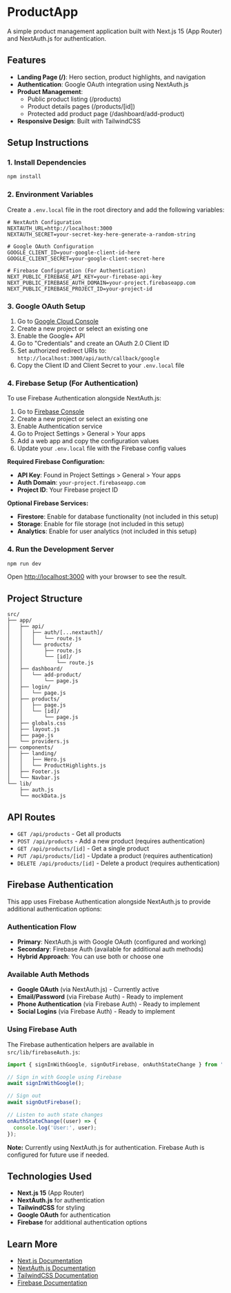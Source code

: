 # ProductApp

A simple product management application built with Next.js 15 (App Router) and NextAuth.js for authentication.

## Features

- **Landing Page (/)**: Hero section, product highlights, and navigation
- **Authentication**: Google OAuth integration using NextAuth.js
- **Product Management**:
  - Public product listing (/products)
  - Product details pages (/products/[id])
  - Protected add product page (/dashboard/add-product)
- **Responsive Design**: Built with TailwindCSS

## Setup Instructions

### 1. Install Dependencies

```bash
npm install
```

### 2. Environment Variables

Create a `.env.local` file in the root directory and add the following variables:

```env
# NextAuth Configuration
NEXTAUTH_URL=http://localhost:3000
NEXTAUTH_SECRET=your-secret-key-here-generate-a-random-string

# Google OAuth Configuration
GOOGLE_CLIENT_ID=your-google-client-id-here
GOOGLE_CLIENT_SECRET=your-google-client-secret-here

# Firebase Configuration (For Authentication)
NEXT_PUBLIC_FIREBASE_API_KEY=your-firebase-api-key
NEXT_PUBLIC_FIREBASE_AUTH_DOMAIN=your-project.firebaseapp.com
NEXT_PUBLIC_FIREBASE_PROJECT_ID=your-project-id
```

### 3. Google OAuth Setup

1. Go to [Google Cloud Console](https://console.cloud.google.com/)
2. Create a new project or select an existing one
3. Enable the Google+ API
4. Go to "Credentials" and create an OAuth 2.0 Client ID
5. Set authorized redirect URIs to: `http://localhost:3000/api/auth/callback/google`
6. Copy the Client ID and Client Secret to your `.env.local` file

### 4. Firebase Setup (For Authentication)

To use Firebase Authentication alongside NextAuth.js:

1. Go to [Firebase Console](https://console.firebase.google.com/)
2. Create a new project or select an existing one
3. Enable Authentication service
4. Go to Project Settings > General > Your apps
5. Add a web app and copy the configuration values
6. Update your `.env.local` file with the Firebase config values

**Required Firebase Configuration:**
- **API Key**: Found in Project Settings > General > Your apps
- **Auth Domain**: `your-project.firebaseapp.com`
- **Project ID**: Your Firebase project ID

**Optional Firebase Services:**
- **Firestore**: Enable for database functionality (not included in this setup)
- **Storage**: Enable for file storage (not included in this setup)
- **Analytics**: Enable for user analytics (not included in this setup)

### 4. Run the Development Server

```bash
npm run dev
```

Open [http://localhost:3000](http://localhost:3000) with your browser to see the result.

## Project Structure

```
src/
├── app/
│   ├── api/
│   │   ├── auth/[...nextauth]/
│   │   │   └── route.js
│   │   └── products/
│   │       ├── route.js
│   │       └── [id]/
│   │           └── route.js
│   ├── dashboard/
│   │   └── add-product/
│   │       └── page.js
│   ├── login/
│   │   └── page.js
│   ├── products/
│   │   ├── page.js
│   │   └── [id]/
│   │       └── page.js
│   ├── globals.css
│   ├── layout.js
│   ├── page.js
│   └── providers.js
├── components/
│   ├── landing/
│   │   ├── Hero.js
│   │   └── ProductHighlights.js
│   ├── Footer.js
│   └── Navbar.js
└── lib/
    ├── auth.js
    └── mockData.js
```

## API Routes

- `GET /api/products` - Get all products
- `POST /api/products` - Add a new product (requires authentication)
- `GET /api/products/[id]` - Get a single product
- `PUT /api/products/[id]` - Update a product (requires authentication)
- `DELETE /api/products/[id]` - Delete a product (requires authentication)

## Firebase Authentication

This app uses Firebase Authentication alongside NextAuth.js to provide additional authentication options:

### **Authentication Flow**
- **Primary**: NextAuth.js with Google OAuth (configured and working)
- **Secondary**: Firebase Auth (available for additional auth methods)
- **Hybrid Approach**: You can use both or choose one

### **Available Auth Methods**
- **Google OAuth** (via NextAuth.js) - Currently active
- **Email/Password** (via Firebase Auth) - Ready to implement
- **Phone Authentication** (via Firebase Auth) - Ready to implement
- **Social Logins** (via Firebase Auth) - Ready to implement

### **Using Firebase Auth**
The Firebase authentication helpers are available in `src/lib/firebaseAuth.js`:

```javascript
import { signInWithGoogle, signOutFirebase, onAuthStateChange } from '../lib/firebaseAuth';

// Sign in with Google using Firebase
await signInWithGoogle();

// Sign out
await signOutFirebase();

// Listen to auth state changes
onAuthStateChange((user) => {
  console.log('User:', user);
});
```

**Note:** Currently using NextAuth.js for authentication. Firebase Auth is configured for future use if needed.

## Technologies Used

- **Next.js 15** (App Router)
- **NextAuth.js** for authentication
- **TailwindCSS** for styling
- **Google OAuth** for authentication
- **Firebase** for additional authentication options

## Learn More

- [Next.js Documentation](https://nextjs.org/docs)
- [NextAuth.js Documentation](https://next-auth.js.org/)
- [TailwindCSS Documentation](https://tailwindcss.com/docs)
- [Firebase Documentation](https://firebase.google.com/docs)
